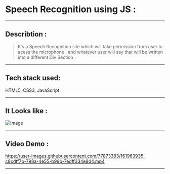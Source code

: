 # Speech Recognition using JS :
---
## Describtion :
> It's a Speech Recognition site which will take permission from user to acess the microphone , and whatever user will say that will be written into a different Div Section .
---

## Tech stack used:
HTML5, CSS3, JavaScript

---

## It Looks like :
![image](https://user-images.githubusercontent.com/77873383/161963902-8c5079c2-407b-4d0f-bd51-b900a6351b32.png)


---

## Video Demo :


https://user-images.githubusercontent.com/77873383/161963935-c8cdff7b-798a-4e55-b99b-7edff334e8d4.mp4



---
